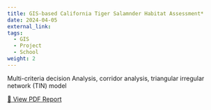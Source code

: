 ```yaml
---
title: GIS-based California Tiger Salamnder Habitat Assessment*
date: 2024-04-05
external_link:
tags:
  - GIS
  - Project
  - School
weight: 2
---
```

Multi-criteria decision Analysis, corridor analysis, triangular irregular network (TIN) model

[📄 View PDF Report](/uploads/resume.pdf)
<!--more-->

